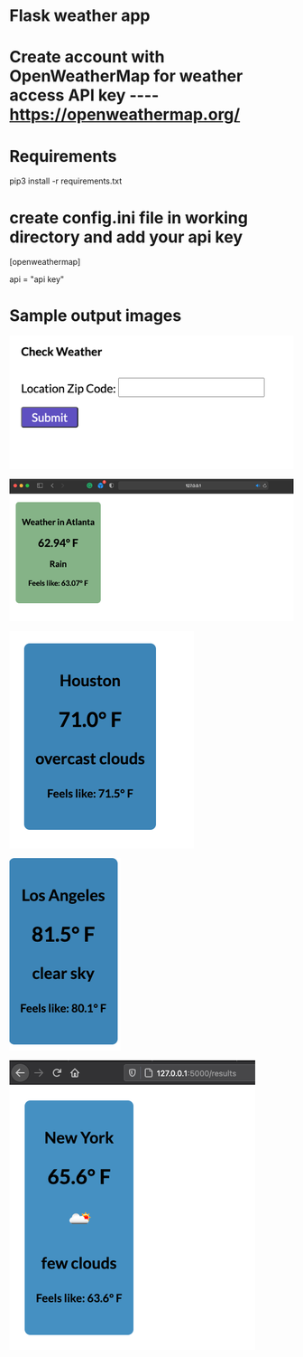 # Flask weather app 


# Create account with OpenWeatherMap for weather access API key ---- https://openweathermap.org/


# Requirements
pip3 install -r requirements.txt

# create config.ini file in working directory and add your api key

[openweathermap]

api = "api key"

# Sample output images 

![Screenshot](/images/screenshot1.png)

![Screenshot](/images/screenshot2.png)

![Screenshot](/images/screenshot3.png)

![Screenshot](/images/screenshot4.png)

![Screenshot](/images/screenshot5.png)